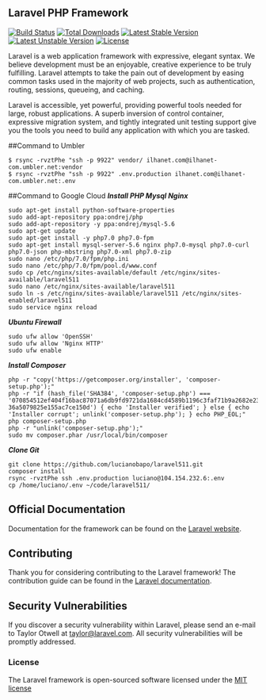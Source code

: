 ## Laravel PHP Framework

[![Build Status](https://travis-ci.org/laravel/framework.svg)](https://travis-ci.org/laravel/framework)
[![Total Downloads](https://poser.pugx.org/laravel/framework/d/total.svg)](https://packagist.org/packages/laravel/framework)
[![Latest Stable Version](https://poser.pugx.org/laravel/framework/v/stable.svg)](https://packagist.org/packages/laravel/framework)
[![Latest Unstable Version](https://poser.pugx.org/laravel/framework/v/unstable.svg)](https://packagist.org/packages/laravel/framework)
[![License](https://poser.pugx.org/laravel/framework/license.svg)](https://packagist.org/packages/laravel/framework)


Laravel is a web application framework with expressive, elegant syntax. We believe development must be an enjoyable, creative experience to be truly fulfilling. Laravel attempts to take the pain out of development by easing common tasks used in the majority of web projects, such as authentication, routing, sessions, queueing, and caching.

Laravel is accessible, yet powerful, providing powerful tools needed for large, robust applications. A superb inversion of control container, expressive migration system, and tightly integrated unit testing support give you the tools you need to build any application with which you are tasked.

##Command to Umbler
```shell
$ rsync -rvztPhe "ssh -p 9922" vendor/ ilhanet.com@ilhanet-com.umbler.net:vendor
$ rsync -rvztPhe "ssh -p 9922" .env.production ilhanet.com@ilhanet-com.umbler.net:.env
```

##Command to Google Cloud
***Install PHP Mysql Nginx***
```shell
sudo apt-get install python-software-properties
sudo add-apt-repository ppa:ondrej/php
sudo add-apt-repository -y ppa:ondrej/mysql-5.6
sudo apt-get update
sudo apt-get install -y php7.0 php7.0-fpm
sudo apt-get install mysql-server-5.6 nginx php7.0-mysql php7.0-curl php7.0-json php-mbstring php7.0-xml php7.0-zip
sudo nano /etc/php/7.0/fpm/php.ini
sudo nano /etc/php/7.0/fpm/pool.d/www.conf
sudo cp /etc/nginx/sites-available/default /etc/nginx/sites-available/laravel511
sudo nano /etc/nginx/sites-available/laravel511
sudo ln -s /etc/nginx/sites-available/laravel511 /etc/nginx/sites-enabled/laravel511
sudo service nginx reload
```

***Ubuntu Firewall***
```shell
sudo ufw allow 'OpenSSH'
sudo ufw allow 'Nginx HTTP'
sudo ufw enable
```

***Install Composer***
```shell
php -r "copy('https://getcomposer.org/installer', 'composer-setup.php');"
php -r "if (hash_file('SHA384', 'composer-setup.php') === '070854512ef404f16bac87071a6db9fd9721da1684cd4589b1196c3faf71b9a2682e2311b
36a5079825e155ac7ce150d') { echo 'Installer verified'; } else { echo 'Installer corrupt'; unlink('composer-setup.php'); } echo PHP_EOL;"
php composer-setup.php
php -r "unlink('composer-setup.php');"
sudo mv composer.phar /usr/local/bin/composer
```

***Clone Git***
```shell
git clone https://github.com/lucianobapo/laravel511.git
composer install
rsync -rvztPhe ssh .env.production luciano@104.154.232.6:.env
cp /home/luciano/.env ~/code/laravel511/
```

## Official Documentation

Documentation for the framework can be found on the [Laravel website](http://laravel.com/docs).

## Contributing

Thank you for considering contributing to the Laravel framework! The contribution guide can be found in the [Laravel documentation](http://laravel.com/docs/contributions).

## Security Vulnerabilities

If you discover a security vulnerability within Laravel, please send an e-mail to Taylor Otwell at taylor@laravel.com. All security vulnerabilities will be promptly addressed.

### License

The Laravel framework is open-sourced software licensed under the [MIT license](http://opensource.org/licenses/MIT)

